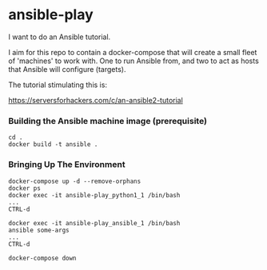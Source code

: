 # ansible-play

I want to do an Ansible tutorial.

I aim for this repo to contain a docker-compose that will create a small 
fleet of 'machines' to work with. One to run Ansible from, and two to act
as hosts that Ansible will configure (targets).

The tutorial stimulating this is:

https://serversforhackers.com/c/an-ansible2-tutorial

### Building the Ansible machine image (prerequisite)

```
cd .
docker build -t ansible .
```

### Bringing Up The Environment

```
docker-compose up -d --remove-orphans
docker ps
docker exec -it ansible-play_python1_1 /bin/bash
...
CTRL-d

docker exec -it ansible-play_ansible_1 /bin/bash
ansible some-args
...
CTRL-d

docker-compose down
```
